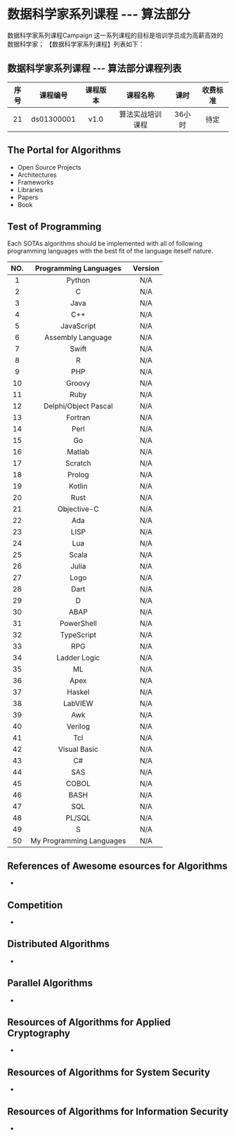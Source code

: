 

# 数据科学家系列课程 --- 算法部分
数据科学家系列课程Campaign
这一系列课程的目标是培训学员成为高薪高效的数据科学家； 【数据科学家系列课程】列表如下：

## 数据科学家系列课程 --- 算法部分课程列表 
| 序号 | 课程编号 | 课程版本 | 课程名称 | 课时 | 收费标准 |
| :---: | :---: | :---: | :---: | :---: | :---: |
| 21 | ds01300001 | v1.0 | 算法实战培训课程 | 36小时 | 待定 |


## The Portal for Algorithms

+ Open Source Projects
+ Architectures
+ Frameworks
+ Libraries
+ Papers
+ Book

## Test of Programming
Each SOTAs algorithms should be implemented with all of following programming languages with the best fit of the language iteself nature.

| NO. | Programming Languages | Version | 
| :---: | :---: | :---: |
| 1 | Python | N/A | 
| 2 | C | N/A | 
| 3 | Java | N/A | 
| 4 | C++ | N/A | 
| 5 | JavaScript | N/A | 
| 6 | Assembly Language | N/A | 
| 7 | Swift | N/A | 
| 8 | R | N/A | 
| 9 | PHP | N/A | 
| 10 | Groovy | N/A | 
| 11 | Ruby | N/A | 
| 12 | Delphi/Object Pascal | N/A | 
| 13 | Fortran | N/A | 
| 14 | Perl | N/A | 
| 15 | Go | N/A | 
| 16 | Matlab | N/A | 
| 17 | Scratch | N/A | 
| 18 | Prolog | N/A | 
| 19 | Kotlin | N/A | 
| 20 | Rust | N/A | 
| 21 | Objective-C | N/A | 
| 22 | Ada | N/A | 
| 23 | LISP | N/A | 
| 24 | Lua | N/A | 
| 25 | Scala | N/A | 
| 26 | Julia | N/A | 
| 27 | Logo | N/A | 
| 28 | Dart | N/A | 
| 29 | D | N/A | 
| 30 | ABAP | N/A | 
| 31 | PowerShell | N/A | 
| 32 | TypeScript | N/A | 
| 33 | RPG | N/A | 
| 34 | Ladder Logic | N/A | 
| 35 | ML | N/A | 
| 36 | Apex | N/A | 
| 37 | Haskel | N/A | 
| 38 | LabVIEW | N/A | 
| 39 | Awk | N/A | 
| 40 | Verilog | N/A | 
| 41 | Tcl | N/A | 
| 42 | Visual Basic | N/A | 
| 43 | C# | N/A | 
| 44 | SAS | N/A | 
| 45 | COBOL | N/A | 
| 46 | BASH | N/A | 
| 47 | SQL | N/A | 
| 48 | PL/SQL | N/A | 
| 49 | S | N/A | 
| 50 | My Programming Languages | N/A | 



## References of Awesome esources for Algorithms
+ <TBC>
  
## Competition
+ <TBC>
  
## Distributed Algorithms
+ <TBC>
  
## Parallel Algorithms
+ <TBC>

## Resources of Algorithms for Applied Cryptography 
+ <TBC>

## Resources of Algorithms for System Security 
+ <TBC>
  
## Resources of Algorithms for Information Security 
+ <TBC>
 
